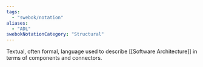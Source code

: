 ```yaml
---
tags:
  - "swebok/notation"
aliases:
  - "ADL"
swebokNotationCategory: "Structural"
---
```

Textual, often formal, language used to describe [[Software Architecture]] in terms of components and connectors.